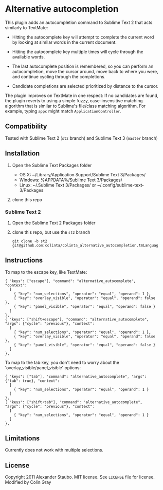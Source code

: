 Alternative autocompletion
==========================

This plugin adds an autocompletion command to Sublime Text 2 that acts similarly to TextMate:

* Hitting the autocomplete key will attempt to complete the current word by looking at similar words in the current document.

* Hitting the autocomplete key multiple times will cycle through the available words.

* The last autocomplete position is remembered, so you can perform an autocompletion, move the cursor around, move back to where you were, and continue cycling through the completions.

* Candidate completions are selected prioritized by distance to the cursor.

The plugin improves on TextMate in one respect: If no candidates are found, the plugin reverts to using a simple fuzzy, case-insensitive matching algorithm that is similar to Sublime's file/class matching algorithm. For example, typing `appc` might match `ApplicationController`.

Compatibility
-------------

Tested with Sublime Text 2 (`st2` branch) and Sublime Text 3 (`master` branch)

Installation
------------

1. Open the Sublime Text Packages folder
    - OS X: ~/Library/Application Support/Sublime Text 3/Packages/
    - Windows: %APPDATA%/Sublime Text 3/Packages/
    - Linux: ~/.Sublime Text 3/Packages/ or ~/.config/sublime-text-3/Packages

2. clone this repo

### Sublime Text 2

1. Open the Sublime Text 2 Packages folder
2. clone this repo, but use the `st2` branch

       git clone -b st2 git@github.com:colinta/colinta_alternative_autocompletion.tmLanguage

Instructions
------------

To map to the escape key, like TextMate:

    { "keys": ["escape"], "command": "alternative_autocomplete", "context":
      [
        { "key": "num_selections", "operator": "equal", "operand": 1 },
        { "key": "overlay_visible", "operator": "equal", "operand": false },
        { "key": "panel_visible", "operator": "equal", "operand": false }
      ]
    },
    { "keys": ["shift+escape"], "command": "alternative_autocomplete", "args": {"cycle": "previous"}, "context":
      [
        { "key": "num_selections", "operator": "equal", "operand": 1 },
        { "key": "overlay_visible", "operator": "equal", "operand": false },
        { "key": "panel_visible", "operator": "equal", "operand": false }
      ]
    },

To map to the tab key, you don't need to worry about the 'overlay_visible/panel_visible' options:

    { "keys": ["tab"], "command": "alternative_autocomplete", "args": {"tab": true}, "context":
      [
        { "key": "num_selections", "operator": "equal", "operand": 1 }
      ]
    },
    { "keys": ["shift+tab"], "command": "alternative_autocomplete", "args": {"cycle": "previous"}, "context":
      [
        { "key": "num_selections", "operator": "equal", "operand": 1 }
      ]
    },

Limitations
-----------

Currently does not work with multiple selections.

License
-------

Copyright 2011 Alexander Staubo. MIT license. See `LICENSE` file for license.
Modified by Colin Gray
